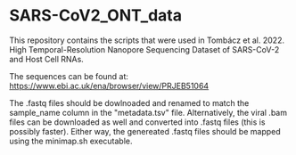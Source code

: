 # SARS-CoV2_ONT_data
This repository contains the scripts that were used in Tombácz et al. 2022. High Temporal-Resolution Nanopore Sequencing Dataset of  SARS-CoV-2 and Host Cell RNAs.

The sequences can be found at:
https://www.ebi.ac.uk/ena/browser/view/PRJEB51064

The .fastq files should be dowlnoaded and renamed to match the sample_name column in the "metadata.tsv" file. Alternatively, the viral .bam files can be downloaded as well and converted into .fastq files (this is possibly faster). Either way, the genereated .fastq files should be mapped using the minimap.sh executable.




